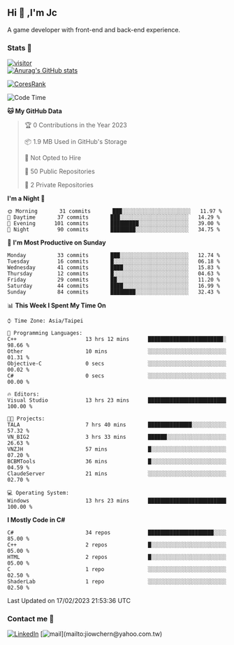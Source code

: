 ## Hi 👋 ,I'm Jc  

A game developer with front-end and back-end experience.  

### Stats  📝
[![visitor](https://visitor-badge.glitch.me/badge?page_id=jiowchern.jiowchern&style=flat-square&color=0088cc)](https://visitor-badge.glitch.me/badge?page_id=jiowchern.jiowchern&style=flat-square&color=0088cc)  
[![Anurag's GitHub stats](https://github-readme-stats.vercel.app/api?username=jiowchern&count_private=true&&show_icons=true)](https://github.com/anuraghazra/github-readme-stats)  
<!-- [![trophy](https://github-profile-trophy.vercel.app/?username=jiowchern)](https://github.com/ryo-ma/github-profile-trophy)   -->
[![CoresRank](https://cr-ss-service.azurewebsites.net/api/ScreenShot?widget=summary&username=jiowchern)](https://cr-ss-service.azurewebsites.net/api/ScreenShot?widget=summary&username=jiowchern)


<!--START_SECTION:waka-->
![Code Time](http://img.shields.io/badge/Code%20Time-937%20hrs%202%20mins-blue)

**🐱 My GitHub Data** 

> 🏆 0 Contributions in the Year 2023
 > 
> 📦 1.9 MB Used in GitHub's Storage 
 > 
> 🚫 Not Opted to Hire
 > 
> 📜 50 Public Repositories 
 > 
> 🔑 2 Private Repositories  
 > 
**I'm a Night 🦉** 

```text
🌞 Morning       31 commits       ███░░░░░░░░░░░░░░░░░░░░░░   11.97 % 
🌆 Daytime       37 commits       ███░░░░░░░░░░░░░░░░░░░░░░   14.29 % 
🌃 Evening      101 commits       █████████░░░░░░░░░░░░░░░░   39.00 % 
🌙 Night         90 commits       ████████░░░░░░░░░░░░░░░░░   34.75 % 

```
📅 **I'm Most Productive on Sunday** 

```text
Monday          33 commits       ███░░░░░░░░░░░░░░░░░░░░░░   12.74 % 
Tuesday         16 commits       █░░░░░░░░░░░░░░░░░░░░░░░░   06.18 % 
Wednesday       41 commits       ████░░░░░░░░░░░░░░░░░░░░░   15.83 % 
Thursday        12 commits       █░░░░░░░░░░░░░░░░░░░░░░░░   04.63 % 
Friday          29 commits       ██░░░░░░░░░░░░░░░░░░░░░░░   11.20 % 
Saturday        44 commits       ████░░░░░░░░░░░░░░░░░░░░░   16.99 % 
Sunday          84 commits       ████████░░░░░░░░░░░░░░░░░   32.43 % 

```


📊 **This Week I Spent My Time On** 

```text
⌚︎ Time Zone: Asia/Taipei

💬 Programming Languages: 
C++                      13 hrs 12 mins      ████████████████████████░   98.66 % 
Other                    10 mins             ░░░░░░░░░░░░░░░░░░░░░░░░░   01.31 % 
Objective-C              0 secs              ░░░░░░░░░░░░░░░░░░░░░░░░░   00.02 % 
C#                       0 secs              ░░░░░░░░░░░░░░░░░░░░░░░░░   00.00 % 

🔥 Editors: 
Visual Studio            13 hrs 23 mins      █████████████████████████   100.00 % 

🐱‍💻 Projects: 
TALA                     7 hrs 40 mins       ██████████████░░░░░░░░░░░   57.32 % 
VN_BIG2                  3 hrs 33 mins       ██████░░░░░░░░░░░░░░░░░░░   26.63 % 
VNZJH                    57 mins             █░░░░░░░░░░░░░░░░░░░░░░░░   07.20 % 
BCBMTools                36 mins             █░░░░░░░░░░░░░░░░░░░░░░░░   04.59 % 
ClaudeServer             21 mins             ░░░░░░░░░░░░░░░░░░░░░░░░░   02.70 % 

💻 Operating System: 
Windows                  13 hrs 23 mins      █████████████████████████   100.00 % 

```

**I Mostly Code in C#** 

```text
C#                       34 repos            █████████████████████░░░░   85.00 % 
C++                      2 repos             █░░░░░░░░░░░░░░░░░░░░░░░░   05.00 % 
HTML                     2 repos             █░░░░░░░░░░░░░░░░░░░░░░░░   05.00 % 
C                        1 repo              ░░░░░░░░░░░░░░░░░░░░░░░░░   02.50 % 
ShaderLab                1 repo              ░░░░░░░░░░░░░░░░░░░░░░░░░   02.50 % 

```



 Last Updated on 17/02/2023 21:53:36 UTC
<!--END_SECTION:waka-->



### Contact me 💬
[![LinkedIn](https://img.shields.io/badge/-JiowchernChen-0077B5?style==flat-square&logo=LinkedIn&logoColor=white)](https://www.linkedin.com/in/jiowchern-chen-4aaa90b7/) [![mail](https://img.shields.io/badge/-jiowchern%40yahoo.com.tw-blueviolet?style=flat-square&logo=yahoo!)](mailto:jiowchern@yahoo.com.tw)    

<!-- [![Linkedin Badge](https://img.shields.io/badge/-LinkedIn-blue?style=flat-square&logo=Linkedin&logoColor=white&link=https://www.linkedin.com/in/jiowchern-chen-4aaa90b7/)](https://www.linkedin.com/in/jiowchern-chen-4aaa90b7/) -->


<!--
**jiowchern/jiowchern** is a ✨ _special_ ✨ repository because its `README.md` (this file) appears on your GitHub profile.

Here are some ideas to get you started:

- 🔭 I’m currently working on ...
- 🌱 I’m currently learning ...
- 👯 I’m looking to collaborate on ...
- 🤔 I’m looking for help with ...
- 💬 Ask me about ...
- 📫 How to reach me: ...
- 😄 Pronouns: ...
- ⚡ Fun fact: ...
-->
